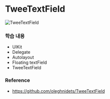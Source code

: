 # TweeTextField

![TweeTextField](https://user-images.githubusercontent.com/58852584/106283661-8c5cda80-6285-11eb-956b-df8591403920.gif)

### 학습 내용
- UIKit 
- Delegate
- Autolayout
- Floating textField
- TweeTextField

### Reference
- https://github.com/oleghnidets/TweeTextField
